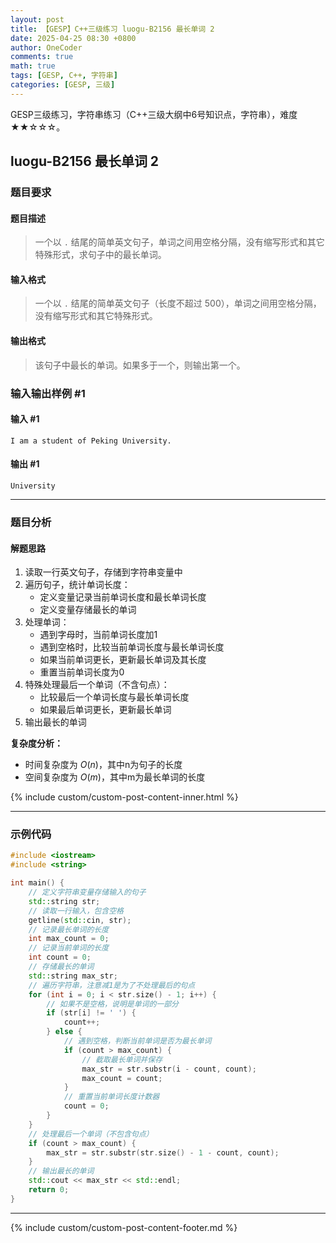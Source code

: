 ```yaml
---
layout: post
title: 【GESP】C++三级练习 luogu-B2156 最长单词 2
date: 2025-04-25 08:30 +0800
author: OneCoder
comments: true
math: true
tags: [GESP, C++, 字符串]
categories: [GESP, 三级]
---
```

GESP三级练习，字符串练习（C++三级大纲中6号知识点，字符串），难度★★☆☆☆。

<!--more-->

## luogu-B2156 最长单词 2

### 题目要求

#### 题目描述

>一个以 `.` 结尾的简单英文句子，单词之间用空格分隔，没有缩写形式和其它特殊形式，求句子中的最长单词。

#### 输入格式

>一个以 `.` 结尾的简单英文句子（长度不超过 $500$），单词之间用空格分隔，没有缩写形式和其它特殊形式。

#### 输出格式

>该句子中最长的单词。如果多于一个，则输出第一个。

### 输入输出样例 #1

#### 输入 #1

```console
I am a student of Peking University.
```

#### 输出 #1

```console
University
```

---

### 题目分析

#### 解题思路

1. 读取一行英文句子，存储到字符串变量中
2. 遍历句子，统计单词长度：
   - 定义变量记录当前单词长度和最长单词长度
   - 定义变量存储最长的单词
3. 处理单词：
   - 遇到字母时，当前单词长度加1
   - 遇到空格时，比较当前单词长度与最长单词长度
   - 如果当前单词更长，更新最长单词及其长度
   - 重置当前单词长度为0
4. 特殊处理最后一个单词（不含句点）：
   - 比较最后一个单词长度与最长单词长度
   - 如果最后单词更长，更新最长单词
5. 输出最长的单词

**复杂度分析：**

- 时间复杂度为 $O(n)$，其中n为句子的长度
- 空间复杂度为 $O(m)$，其中m为最长单词的长度
  
{% include custom/custom-post-content-inner.html %}

---

### 示例代码

```cpp
#include <iostream>
#include <string>

int main() {
    // 定义字符串变量存储输入的句子
    std::string str;
    // 读取一行输入，包含空格
    getline(std::cin, str);
    // 记录最长单词的长度
    int max_count = 0;
    // 记录当前单词的长度
    int count = 0;
    // 存储最长的单词
    std::string max_str;
    // 遍历字符串，注意减1是为了不处理最后的句点
    for (int i = 0; i < str.size() - 1; i++) {
        // 如果不是空格，说明是单词的一部分
        if (str[i] != ' ') {
            count++;
        } else {
            // 遇到空格，判断当前单词是否为最长单词
            if (count > max_count) {
                // 截取最长单词并保存
                max_str = str.substr(i - count, count);
                max_count = count;
            }
            // 重置当前单词长度计数器
            count = 0;
        }
    }
    // 处理最后一个单词（不包含句点）
    if (count > max_count) {
        max_str = str.substr(str.size() - 1 - count, count);
    }
    // 输出最长的单词
    std::cout << max_str << std::endl;
    return 0;
}
```

---

{% include custom/custom-post-content-footer.md %}
